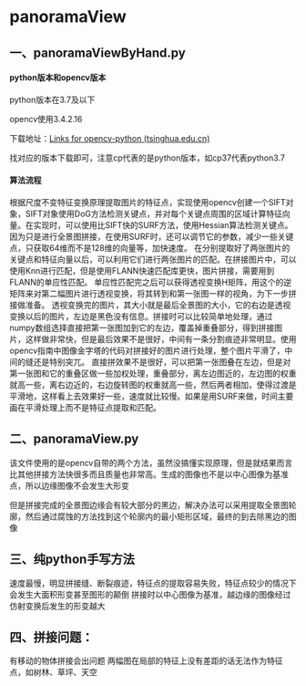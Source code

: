 # panoramaView

##  一、panoramaViewByHand.py

#### python版本和opencv版本

python版本在3.7及以下

opencv使用3.4.2.16

下载地址：[Links for opencv-python (tsinghua.edu.cn)](https://pypi.tuna.tsinghua.edu.cn/simple/opencv-python/)

找对应的版本下载即可，注意cp代表的是python版本，如cp37代表python3.7

#### 算法流程

根据尺度不变特征变换原理提取图片的特征点，实现使用opencv创建一个SIFT对象，SIFT对象使用DoG方法检测关键点，并对每个关键点周围的区域计算特征向量。在实现时，可以使用比SIFT快的SURF方法，使用Hessian算法检测关键点。因为只是进行全景图拼接，在使用SURF时，还可以调节它的参数，减少一些关键点，只获取64维而不是128维的向量等，加快速度。
在分别提取好了两张图片的关键点和特征向量以后，可以利用它们进行两张图片的匹配。在拼接图片中，可以使用Knn进行匹配，但是使用FLANN快速匹配库更快，图片拼接，需要用到FLANN的单应性匹配。
单应性匹配完之后可以获得透视变换H矩阵，用这个的逆矩阵来对第二幅图片进行透视变换，将其转到和第一张图一样的视角，为下一步拼接做准备。
透视变换完的图片，其大小就是最后全景图的大小，它的右边是透视变换以后的图片，左边是黑色没有信息。拼接时可以比较简单地处理，通过numpy数组选择直接把第一张图加到它的左边，覆盖掉重叠部分，得到拼接图片，这样做非常快，但是最后效果不是很好，中间有一条分割痕迹非常明显。使用opencv指南中图像金字塔的代码对拼接好的图片进行处理，整个图片平滑了，中间的缝还是特别突兀。
直接拼效果不是很好，可以把第一张图叠在左边，但是对第一张图和它的重叠区做一些加权处理，重叠部分，离左边图近的，左边图的权重就高一些，离右边近的，右边旋转图的权重就高一些，然后两者相加，使得过渡是平滑地，这样看上去效果好一些，速度就比较慢。如果是用SURF来做，时间主要画在平滑处理上而不是特征点提取和匹配。



## 二、panoramaView.py

该文件使用的是opencv自带的两个方法，虽然没搞懂实现原理，但是就结果而言比其他拼接方法快很多而且质量也非常高。生成的图像也不是以中心图像为基准点，所以边缘图像不会发生大形变

但是拼接完成的全景图边缘会有较大部分的黑边，解决办法可以采用提取全景图轮廓，然后通过腐蚀的方法找到这个轮廓内的最小矩形区域，最终的到去除黑边的图像



## 三、纯python手写方法

速度最慢，明显拼接缝、断裂痕迹，特征点的提取容易失败，特征点较少的情况下会发生大面积形变甚至图形的颠倒
拼接时以中心图像为基准，越边缘的图像经过仿射变换后发生的形变越大



## 四、拼接问题：

有移动的物体拼接会出问题
两幅图在局部的特征上没有差距的话无法作为特征点，如树林、草坪、天空

